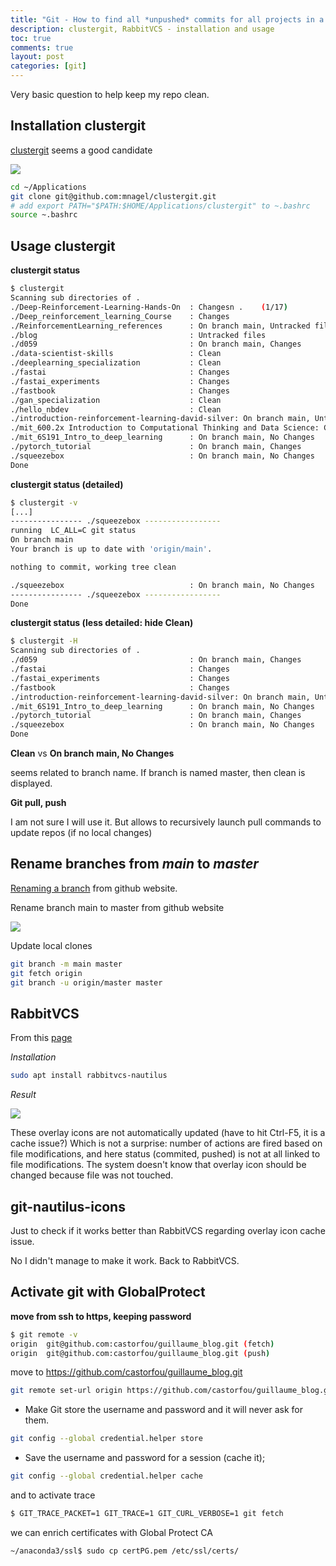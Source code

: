 ```yaml
---
title: "Git - How to find all *unpushed* commits for all projects in a directory?"
description: clustergit, RabbitVCS - installation and usage
toc: true
comments: true
layout: post
categories: [git]
---
```


Very basic question to help keep my repo clean.



## Installation clustergit

[clustergit](https://github.com/mnagel/clustergit) seems a good candidate

![](https://raw.githubusercontent.com/mnagel/clustergit/master/doc/clustergit.png)



```bash
cd ~/Applications
git clone git@github.com:mnagel/clustergit.git
# add export PATH="$PATH:$HOME/Applications/clustergit" to ~.bashrc
source ~.bashrc
```



## Usage clustergit

**clustergit status**

```bash
$ clustergit 
Scanning sub directories of .
./Deep-Reinforcement-Learning-Hands-On  : Changesn .    (1/17)
./Deep_reinforcement_learning_Course    : Changes
./ReinforcementLearning_references      : On branch main, Untracked files
./blog                                  : Untracked files
./d059                                  : On branch main, Changes
./data-scientist-skills                 : Clean
./deeplearning_specialization           : Clean
./fastai                                : Changes
./fastai_experiments                    : Changes
./fastbook                              : Changes
./gan_specialization                    : Clean
./hello_nbdev                           : Clean
./introduction-reinforcement-learning-david-silver: On branch main, Untracked files
./mit_600.2x Introduction to Computational Thinking and Data Science: Clean
./mit_6S191_Intro_to_deep_learning      : On branch main, No Changes
./pytorch_tutorial                      : On branch main, Changes
./squeezebox                            : On branch main, No Changes
Done

```

**clustergit status (detailed)**

```bash
$ clustergit -v
[...]
---------------- ./squeezebox -----------------
running  LC_ALL=C git status
On branch main
Your branch is up to date with 'origin/main'.

nothing to commit, working tree clean

./squeezebox                            : On branch main, No Changes
---------------- ./squeezebox -----------------
Done
```



**clustergit status (less detailed: hide Clean)**

```bash
$ clustergit -H
Scanning sub directories of .
./d059                                  : On branch main, Changes
./fastai                                : Changes
./fastai_experiments                    : Changes
./fastbook                              : Changes
./introduction-reinforcement-learning-david-silver: On branch main, Untracked files
./mit_6S191_Intro_to_deep_learning      : On branch main, No Changes
./pytorch_tutorial                      : On branch main, Changes
./squeezebox                            : On branch main, No Changes
Done
```







**Clean** vs **On branch main, No Changes**

seems related to branch name. If branch is named master, then clean is displayed.



**Git pull, push**

I am not sure I will use it. But allows to recursively launch pull commands to update repos (if no local changes)



## Rename branches from *main* to *master*

[Renaming a branch](https://docs.github.com/en/github/administering-a-repository/renaming-a-branch) from github website.

Rename branch main to master from github website 

![](https://docs.github.com/assets/images/help/branches/branches-link.png)

Update local clones

```bash
git branch -m main master
git fetch origin
git branch -u origin/master master
```



## RabbitVCS

From this [page](https://www.addictivetips.com/ubuntu-linux-tips/integrate-git-with-gnome-file-manager-on-linux/)

*Installation*

```bash
sudo apt install rabbitvcs-nautilus
```

*Result*

![](https://cloud.addictivetips.com/wp-content/uploads/2018/10/rvcs-update-e1540364222288.png)

These overlay icons are not automatically updated (have to hit Ctrl-F5, it is a cache issue?) Which is not a surprise: number of actions are fired based on file modifications, and here status (commited, pushed) is not at all linked to file modifications. The system doesn't know that overlay icon should be changed because file was not touched.

## git-nautilus-icons

Just to check if it works better than RabbitVCS regarding overlay icon cache issue.

No I didn't manage to make it work. Back to RabbitVCS.



## Activate git with GlobalProtect

**move from ssh to https, keeping password**

```bash
$ git remote -v
origin  git@github.com:castorfou/guillaume_blog.git (fetch)
origin  git@github.com:castorfou/guillaume_blog.git (push)
```

move to https://github.com/castorfou/guillaume_blog.git

```bash
git remote set-url origin https://github.com/castorfou/guillaume_blog.git
```

- Make Git store the username and password and it will never ask for them.

```bash
git config --global credential.helper store
```

- Save the username and password for a session (cache it);

```bash
git config --global credential.helper cache
```



and to activate trace

```bash
$ GIT_TRACE_PACKET=1 GIT_TRACE=1 GIT_CURL_VERBOSE=1 git fetch
```

we can enrich certificates with Global Protect CA

```bash
~/anaconda3/ssl$ sudo cp certPG.pem /etc/ssl/certs/
```

